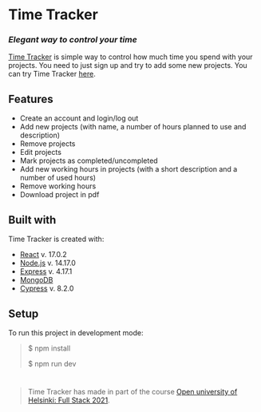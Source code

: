 # Time Tracker
### _Elegant way to control your time_


[Time Tracker] is simple way to control how much time you spend with your projects. 
You need to just sign up and try to add some new projects. You can try Time Tracker [here].

## Features

- Create an account and login/log out
- Add new projects (with name, a number of hours planned to use and description)
- Remove projects
- Edit projects
- Mark projects as completed/uncompleted
- Add new working hours in projects (with a short description and a number of used hours)
- Remove working hours
- Download project in pdf

## Built with
Time Tracker is created with:
- [React] v. 17.0.2
- [Node.js] v. 14.17.0
- [Express] v. 4.17.1
- [MongoDB]
- [Cypress] v. 8.2.0

## Setup
To run this project in development mode:
> $ npm install
> 
> $ npm run dev

#

> Time Tracker has made in part of the course [Open university of Helsinki: Full Stack 2021].

[//]: #
[Time Tracker]: <https://dry-garden-43841.herokuapp.com>
[here]: <https://dry-garden-43841.herokuapp.com/>
[react]: <https://reactjs.org>
[node.js]: <http://nodejs.org>
[express]: <http://expressjs.com>
[mongodb]: <https://www.mongodb.com/>
[cypress]: <https://github.com/cypress-io/cypress>
[Open university of Helsinki: Full Stack 2021]: <https://fullstackopen.com/>
